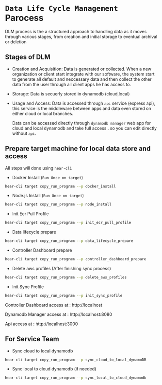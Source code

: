 # `Data Life Cycle Management` Parocess


DLM process is the a structured approach to handling data as it moves through various stages, from creation and initial storage to eventual archival or deletion


## Stages of DLM

- Creation and Acquisition: Data is generated or collected.
When a new organization or client start integrate with our software, the system start to generate all default and neccessary data and then collect the other data from the user through all client apps he has access to.

- Storage: Data is secuerly stored in dynamodb (cloud,local)
- Usage and Access: Data is accessed through `api` service 
(express api), this service is the middleware between apps and data even stored on either cloud or local branches.

  Data can be accessed directly through `dynamodb manager` web app for cloud and local dynamodb and take full access .
  so you can edit directly without `api`.


## Prepare target machine for local data store and access

All steps will done using `hear-cli`
- Docker Install (`Run Once on target`)

```bash
hear-cli target copy_run_program --p docker_install
```

- Node.js Install (`Run Once on target`)

```bash
hear-cli target copy_run_program --p node_install
```

- Init Ecr Pull Profile

```bash
hear-cli target copy_run_program --p init_ecr_pull_profile
```

- Data lifecycle prepare

```bash
hear-cli target copy_run_program --p data_lifecycle_prepare
```

- Controller Dashboard prepare

```bash
hear-cli target copy_run_program --p controller_dashboard_prepare
```

- Delete aws profiles (After finishing sync process)

```bash
hear-cli target copy_run_program --p delete_aws_profiles
```


- Init Sync Profile

```bash
hear-cli target copy_run_program --p init_sync_profile
```




Controller Dashboard access at :
http://localhost

Dynamodb Manager access at :
http://localhost:8080

Api access at :
http://localhost:3000



## For Service Team
- Sync cloud to local dynamodb

```bash
hear-cli target copy_run_program --p sync_cloud_to_local_dynamoDB
```


- Sync local to cloud dynamodb (if needed)

```bash
hear-cli target copy_run_program --p sync_local_to_cloud_dynamodb
```

